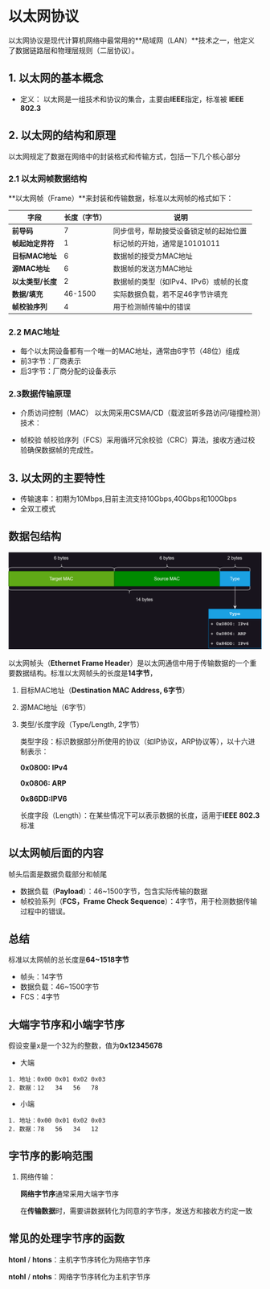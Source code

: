 # 以太网协议



以太网协议是现代计算机网络中最常用的**局域网（LAN）**技术之一，他定义了数据链路层和物理层规则（二层协议）。

## 1. 以太网的基本概念

* 定义：
  以太网是一组技术和协议的集合，主要由**IEEE**指定，标准被 **IEEE 802.3**

## 2. 以太网的结构和原理
以太网规定了数据在网络中的封装格式和传输方式，包括一下几个核心部分

### 2.1 以太网帧数据结构
**以太网帧（Frame）**来封装和传输数据，标准以太网帧的格式如下：

| 字段          | 长度（字节）  | 说明                      |
| ----------- | ------- | ----------------------- |
| **前导码**     | 7       | 同步信号，帮助接受设备锁定帧的起始位置     |
| **帧起始定界符**  | 1       | 标记帧的开始，通常是10101011      |
| **目标MAC地址** | 6       | 数据帧的接受方MAC地址            |
| **源MAC地址**  | 6       | 数据帧的发送方MAC地址            |
| **以太类型/长度** | 2       | 数据帧的类型（如IPv4、IPv6）或帧的长度 |
| **数据/填充**   | 46-1500 | 实际数据负载，若不足46字节许填充       |
| **帧校验序列**   | 4       | 用于检测帧传输中的错误             |

### 2.2 MAC地址

* 每个以太网设备都有一个唯一的MAC地址，通常由6字节（48位）组成
* 前3字节：厂商表示
* 后3字节：厂商分配的设备表示

### 2.3数据传输原理

* 介质访问控制（MAC）
  以太网采用CSMA/CD（载波监听多路访问/碰撞检测）技术：

* 帧校验
  帧校验序列（FCS）采用循环冗余校验（CRC）算法，接收方通过校验确保数据帧的完成性。

## 3. 以太网的主要特性

* 传输速率：初期为10Mbps,目前主流支持10Gbps,40Gbps和100Gbps
* 全双工模式

## 数据包结构

![](image\以太网帧头.svg)



以太网帧头（**Ethernet Frame Header**）是以太网通信中用于传输数据的一个重要数据结构。标准以太网帧头的长度是**14字节**，

1. 目标MAC地址（**Destination MAC Address, 6字节**）

2. 源MAC地址（6字节）

3. 类型/长度字段（Type/Length, 2字节）

   类型字段：标识数据部分所使用的协议（如IP协议，ARP协议等），以十六进制表示：

   **0x0800: IPv4**

   **0x0806: ARP**

   **0x86DD:IPV6**

   长度字段（Length）：在某些情况下可以表示数据的长度，适用于**IEEE 802.3**标准

## 以太网帧后面的内容

帧头后面是数据负载部分和帧尾

* 数据负载（**Payload**）：46~1500字节，包含实际传输的数据
* 帧校验系列（**FCS，Frame Check Sequence**）：4字节，用于检测数据传输过程中的错误。

## 总结

标准以太网帧的总长度是**64~1518字节**

* 帧头：14字节
* 数据负载：46~1500字节
* FCS：4字节

## 大端字节序和小端字节序

假设变量x是一个32为的整数，值为**0x12345678**

* 大端

```
1. 地址：0x00 0x01 0x02 0x03
2. 数据：12   34   56   78
```

* 小端

```
1. 地址：0x00 0x01 0x02 0x03
2. 数据：78   56   34   12
```

## 字节序的影响范围

1. 网络传输：

   **网络字节序**通常采用大端字节序

   在**传输数据**时，需要讲数据转化为同意的字节序，发送方和接收方约定一致

## 常见的处理字节序的函数

**htonl** / **htons**：主机字节序转化为网络字节序

**ntohl** / **ntohs**：网络字节序转化为主机字节序

   
